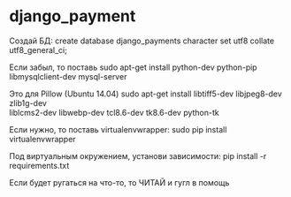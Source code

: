 # django_payment

Создай БД:
create database django_payments character set utf8 collate utf8_general_ci;

Если забыл, то поставь
sudo apt-get install python-dev python-pip libmysqlclient-dev mysql-server

Это для Pillow (Ubuntu 14.04)
sudo apt-get install libtiff5-dev libjpeg8-dev zlib1g-dev \
    liblcms2-dev libwebp-dev tcl8.6-dev tk8.6-dev python-tk

Если нужно, то поставь virtualenvwrapper:
sudo pip install virtualenvwrapper

Под виртуальным окружением, установи зависимости:
pip install -r requirements.txt

Если будет ругаться на что-то, то ЧИТАЙ и гугл в помощь
